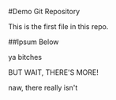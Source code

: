 #Demo Git Repository

This is the first file in this repo.

##Ipsum Below


ya bitches

BUT WAIT, THERE'S MORE!

naw, there really isn't


#
#
#
